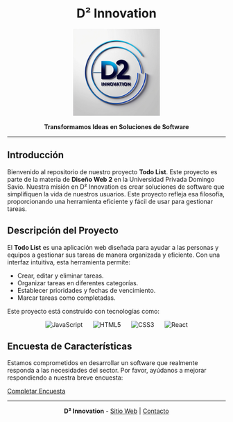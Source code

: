 <div align="center">

# D² Innovation

<img src="https://github.com/temps-code/Class-Project---Web-Design-2/blob/main/logo.jpg?raw=true" alt="D² Innovation Logo" width="200"/>

**Transformamos Ideas en Soluciones de Software**

</div>

---

## Introducción

Bienvenido al repositorio de nuestro proyecto **Todo List**. Este proyecto es parte de la materia de **Diseño Web 2** en la Universidad Privada Domingo Savio. Nuestra misión en D² Innovation es crear soluciones de software que simplifiquen la vida de nuestros usuarios. Este proyecto refleja esa filosofía, proporcionando una herramienta eficiente y fácil de usar para gestionar tareas.

## Descripción del Proyecto

El **Todo List** es una aplicación web diseñada para ayudar a las personas y equipos a gestionar sus tareas de manera organizada y eficiente. Con una interfaz intuitiva, esta herramienta permite:

- Crear, editar y eliminar tareas.
- Organizar tareas en diferentes categorías.
- Establecer prioridades y fechas de vencimiento.
- Marcar tareas como completadas.

Este proyecto está construido con tecnologías como:

<div align="center">

<span style="display: inline-block; margin: 0 10px;">
    <img src="https://img.shields.io/badge/JavaScript-323330?style=for-the-badge&logo=javascript&logoColor=F7DF1E" alt="JavaScript">
</span>
<span style="display: inline-block; margin: 0 10px;">
    <img src="https://img.shields.io/badge/HTML5-E34F26?style=for-the-badge&logo=html5&logoColor=white" alt="HTML5">
</span>
<span style="display: inline-block; margin: 0 10px;">
    <img src="https://img.shields.io/badge/CSS3-1572B6?style=for-the-badge&logo=css3&logoColor=white" alt="CSS3">
</span>
<span style="display: inline-block; margin: 0 10px;">
    <img src="https://img.shields.io/badge/React-20232A?style=for-the-badge&logo=react&logoColor=61DAFB" alt="React">
</span>

</div>

## Encuesta de Características

Estamos comprometidos en desarrollar un software que realmente responda a las necesidades del sector. Por favor, ayúdanos a mejorar respondiendo a nuestra breve encuesta:

[Completar Encuesta](https://forms.gle/V6DeFqCdXVpgcrPy9)

---

<div align="center">

**D² Innovation** - [Sitio Web](https://sitio-web.com) | [Contacto](mailto:contacto@d2innovation.com)

</div>

